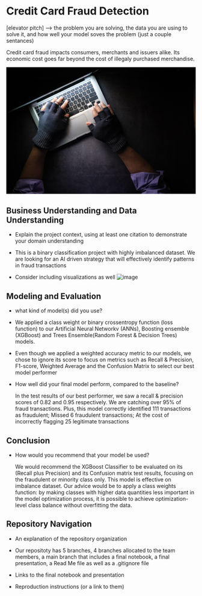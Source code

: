 # Credit Card Fraud Detection
[elevator pitch] --> the problem you are solving, the data you are using to solve it, and how well your model soves the problem (just a couple sentances)

Credit card fraud impacts consumers, merchants and issuers alike. Its economic cost goes far beyond the cost of illegaly purchased
merchandise. 

![Hacker stealing data](Images/fraudster.jpg)

## Business Understanding and Data Understanding
- Explain the project context, using at least one citation to demonstrate your domain understanding
  
- This is a binary classification project with highly imbalanced dataset. We are looking for an AI driven strategy that will effectively identify patterns in fraud transactions
- Consider including visualizations as well
![image](https://github.com/ShaneR31/Final-Flatiron-Capstone/assets/124909566/302682b5-ea2c-4fac-b022-25f9642bb89f)



## Modeling and Evaluation
- what kind of model(s) did you use?
  
- We applied a class weight or binary crossentropy function (loss function) to our Artificial Neural Networkv (ANNs), Boosting ensemble (XGBoost) and Trees Ensemble(Random Forest & Decision Trees) models.
- Even though we applied a weighted accuracy metric to our models, we chose to ignore its score to focus on metrics such as Recall & Precision, F1-score, Weighted Average and the Confusion Matrix to select our best model performer
  
- How well did your final model perform, compared to the baseline?
  
  In the test results of our best performer, we saw a recall & precision scores of 0.82 and 0.95 respectively. We are catching over 95% of fraud transactions.
  Plus, this model correctly identified 111 transactions as fraudulent; Missed 6 fraudulent transactions; At the cost of incorrectly flagging 25 legitimate transactions

## Conclusion
- How would you recommend that your model be used?
  
  We would recommend the XGBoost Classifier to be evaluated on its (Recall plus Precision) and its Confusion matrix test results, focusing on the fraudulent or minority class only. This model is effective on imbalance dataset. Our advice would be to apply a  class weights function: by making classes with higher data quantities less important in the model optimization process, it is possible to achieve optimization-level class balance without overfitting the data. 

## Repository Navigation
- An explanation of the repository organization
  
- Our repositoty has 5 branches, 4 branches allocated to the team members, a main branch that includes a final notebook, a final presentation, a Read Me file as well as a .gitignore file
  
- Links to the final notebook and presentation
- Reproduction instructions (or a link to them)
